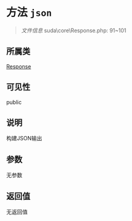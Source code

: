 # 方法 `json`

> *文件信息* suda\core\Response.php: 91~101

## 所属类 

[Response](../Response.md)

## 可见性

public

## 说明

构建JSON输出

## 参数


无参数


## 返回值

无返回值
